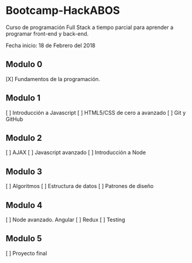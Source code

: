 # Bootcamp-HackABOS

Curso de programación Full Stack a tiempo parcial para aprender a programar front-end y back-end.

Fecha inicio: 18 de Febrero del 2018

## Modulo 0

[X] Fundamentos de la programación. 

## Modulo 1

[ ] Introducción a Javascript
[ ] HTML5/CSS de cero a avanzado
[ ] Git y GitHub

## Modulo 2
[ ] AJAX
[ ] Javascript avanzado
[ ] Introducción a Node

## Modulo 3

[ ] Algoritmos
[ ] Estructura de datos
[ ] Patrones de diseño

## Modulo 4

[ ] Node avanzado. Angular
[ ] Redux
[ ] Testing

## Modulo 5

[ ] Proyecto final